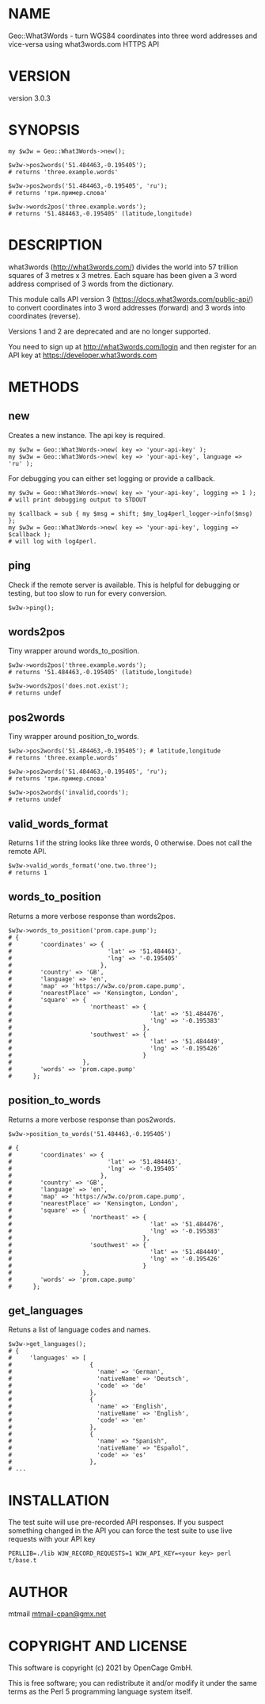 # NAME

Geo::What3Words - turn WGS84 coordinates into three word addresses and vice-versa using what3words.com HTTPS API

# VERSION

version 3.0.3

# SYNOPSIS

    my $w3w = Geo::What3Words->new();

    $w3w->pos2words('51.484463,-0.195405');
    # returns 'three.example.words'

    $w3w->pos2words('51.484463,-0.195405', 'ru');
    # returns 'три.пример.слова'

    $w3w->words2pos('three.example.words');
    # returns '51.484463,-0.195405' (latitude,longitude)

# DESCRIPTION

what3words (http://what3words.com/) divides the world into 57 trillion squares
of 3 metres x 3 metres. Each square has been given a 3 word address comprised
of 3 words from the dictionary.

This module calls API version 3 (https://docs.what3words.com/public-api/) 
to convert coordinates into 3 word addresses (forward) and 3 
words into coordinates (reverse).

Versions 1 and 2 are deprecated and are no longer supported.

You need to sign up at http://what3words.com/login and then register for 
an API key at https://developer.what3words.com

# METHODS

## new

Creates a new instance. The api key is required.

    my $w3w = Geo::What3Words->new( key => 'your-api-key' );
    my $w3w = Geo::What3Words->new( key => 'your-api-key', language => 'ru' );

For debugging you can either set logging or provide a callback.

    my $w3w = Geo::What3Words->new( key => 'your-api-key', logging => 1 );
    # will print debugging output to STDOUT

    my $callback = sub { my $msg = shift; $my_log4perl_logger->info($msg) };
    my $w3w = Geo::What3Words->new( key => 'your-api-key', logging => $callback );
    # will log with log4perl.

## ping

Check if the remote server is available. This is helpful for debugging or
testing, but too slow to run for every conversion.

    $w3w->ping();

## words2pos

Tiny wrapper around words\_to\_position.

    $w3w->words2pos('three.example.words');
    # returns '51.484463,-0.195405' (latitude,longitude)

    $w3w->words2pos('does.not.exist');
    # returns undef

## pos2words

Tiny wrapper around position\_to\_words.

    $w3w->pos2words('51.484463,-0.195405'); # latitude,longitude
    # returns 'three.example.words'

    $w3w->pos2words('51.484463,-0.195405', 'ru');
    # returns 'три.пример.слова'

    $w3w->pos2words('invalid,coords');
    # returns undef

## valid\_words\_format

Returns 1 if the string looks like three words, 0 otherwise. Does
not call the remote API.

    $w3w->valid_words_format('one.two.three');
    # returns 1

## words\_to\_position

Returns a more verbose response than words2pos.

    $w3w->words_to_position('prom.cape.pump');
    # {
    #        'coordinates' => {
    #                           'lat' => '51.484463',
    #                           'lng' => '-0.195405'
    #                         },
    #        'country' => 'GB',
    #        'language' => 'en',
    #        'map' => 'https://w3w.co/prom.cape.pump',
    #        'nearestPlace' => 'Kensington, London',
    #        'square' => {
    #                      'northeast' => {
    #                                       'lat' => '51.484476',
    #                                       'lng' => '-0.195383'
    #                                     },
    #                      'southwest' => {
    #                                       'lat' => '51.484449',
    #                                       'lng' => '-0.195426'
    #                                     }
    #                    },
    #        'words' => 'prom.cape.pump'
    #      };

## position\_to\_words

Returns a more verbose response than pos2words.

    $w3w->position_to_words('51.484463,-0.195405')

    # {
    #        'coordinates' => {
    #                           'lat' => '51.484463',
    #                           'lng' => '-0.195405'
    #                         },
    #        'country' => 'GB',
    #        'language' => 'en',
    #        'map' => 'https://w3w.co/prom.cape.pump',
    #        'nearestPlace' => 'Kensington, London',
    #        'square' => {
    #                      'northeast' => {
    #                                       'lat' => '51.484476',
    #                                       'lng' => '-0.195383'
    #                                     },
    #                      'southwest' => {
    #                                       'lat' => '51.484449',
    #                                       'lng' => '-0.195426'
    #                                     }
    #                    },
    #        'words' => 'prom.cape.pump'
    #      };

## get\_languages

Retuns a list of language codes and names.

    $w3w->get_languages();
    # {
    #     'languages' => [
    #                      {
    #                        'name' => 'German',
    #                        'nativeName' => 'Deutsch',
    #                        'code' => 'de'
    #                      },
    #                      {
    #                        'name' => 'English',
    #                        'nativeName' => 'English',
    #                        'code' => 'en'
    #                      },
    #                      {
    #                        'name' => "Spanish",
    #                        'nativeName' => "Español",
    #                        'code' => 'es'
    #                      },
    # ...

# INSTALLATION

The test suite will use pre-recorded API responses. If you suspect something
changed in the API you can force the test suite to use live requests with
your API key

    PERLLIB=./lib W3W_RECORD_REQUESTS=1 W3W_API_KEY=<your key> perl t/base.t

# AUTHOR

mtmail <mtmail-cpan@gmx.net>

# COPYRIGHT AND LICENSE

This software is copyright (c) 2021 by OpenCage GmbH.

This is free software; you can redistribute it and/or modify it under
the same terms as the Perl 5 programming language system itself.
